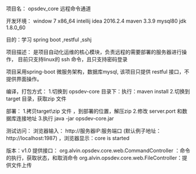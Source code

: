 项目名： opsdev_core 远程命令通道

开发环境：
window 7 x86_64
intellij idea 2016.2.4
maven 3.3.9
mysql80
jdk 1.8.0_60

目的：学习 spring boot ,restful ,sshj

项目描述：
是项目自动化运维的核心模块，负责远程的需要部署的服务器进行操作，
目前只支持linux的 ssh 命令，且只支持密码登录

项目采用spring-boot 微服务架构，数据库mysql,
该项目只提供 restful 接口，不提供界面操作。

编译，打包方式：
1.切换到 opsdev-core 目录下：执行：maven install
2.切换到target 目录，获取zip 文件

部署：
1.拷贝target\zip 文件 ，到部署的位置，解压zip
2.修改 server.port 和数据库连接地址
3.执行 java -jar opsdev-core.jar

测试访问：
浏览器输入： http://服务器IP:服务端口 (默认例子地址：http://localhost:1987) ，浏览器显示：core is started

版本：v1.0
提供接口：
   org.alvin.opsdev.core.web.CommandController ：命令的执行，获取状态，和取消命令
   org.alvin.opsdev.core.web.FileController：提供文件上传


